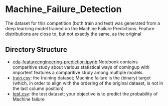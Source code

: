 # Machine_Failure_Detection
The dataset for this competition (both train and test) was generated from a deep learning model trained on the Machine Failure Predictions. Feature distributions are close to, but not exactly the same, as the original

## Directory Structure
- [eda-featureengineering-prediction.ipynb](./eda-featureengineering-prediction.ipynb):Notebook contains comparitive study about various statistical ways of comingup with importent features a comparitive study among multiple models.
- [train.csv](./train.csv): the training dataset; Machine failure is the (binary) target (which, in order to align with the ordering of the original dataset, is not in the last column position)
- [test.csv](./test.csv): the test dataset; your objective is to predict the probability of Machine failure
